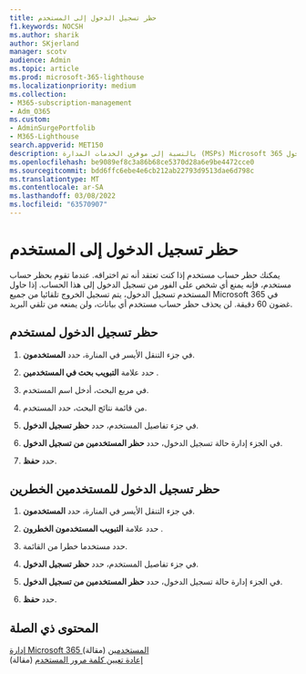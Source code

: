 ```yaml
---
title: حظر تسجيل الدخول إلى المستخدم
f1.keywords: NOCSH
ms.author: sharik
author: SKjerland
manager: scotv
audience: Admin
ms.topic: article
ms.prod: microsoft-365-lighthouse
ms.localizationpriority: medium
ms.collection:
- M365-subscription-management
- Adm_O365
ms.custom:
- AdminSurgePortfolib
- M365-Lighthouse
search.appverid: MET150
description: بالنسبة إلى موفري الخدمات المدارة (MSPs) Microsoft 365 المنارة، تعرف على كيفية حظر حساب مستخدم إذا كنت تعتقد أنه قد تم اختراقه بحيث لا يمكن للمستخدمين تسجيل الدخول.
ms.openlocfilehash: be9089ef8c3a86b68ce5370d28a6e9be4472cce0
ms.sourcegitcommit: bdd6ffc6ebe4e6cb212ab22793d9513dae6d798c
ms.translationtype: MT
ms.contentlocale: ar-SA
ms.lasthandoff: 03/08/2022
ms.locfileid: "63570907"
---
```

# <a name="block-user-sign-in"></a>حظر تسجيل الدخول إلى المستخدم

يمكنك حظر حساب مستخدم إذا كنت تعتقد أنه تم اختراقه. عندما تقوم بحظر حساب مستخدم، فإنه يمنع أي شخص على الفور من تسجيل الدخول إلى هذا الحساب. إذا حاول المستخدم تسجيل الدخول، يتم تسجيل الخروج تلقائيا من جميع Microsoft 365 في غضون 60 دقيقة. لن يحذف حظر حساب مستخدم أي بيانات، ولن يمنعه من تلقي البريد.

## <a name="block-sign-in-for-a-user"></a>حظر تسجيل الدخول لمستخدم

1. في جزء التنقل الأيسر في المنارة، حدد **المستخدمون**.

2. حدد علامة **التبويب بحث في المستخدمين** .

3. في مربع البحث، أدخل اسم المستخدم.

4. من قائمة نتائج البحث، حدد المستخدم.

5. في جزء تفاصيل المستخدم، حدد **حظر تسجيل الدخول**.

6. في الجزء إدارة حالة تسجيل الدخول، حدد **حظر المستخدمين من تسجيل الدخول**.

7. حدد **حفظ**.

## <a name="block-sign-in-for-risky-users"></a>حظر تسجيل الدخول للمستخدمين الخطرين

1. في جزء التنقل الأيسر في المنارة، حدد **المستخدمون**.

2. حدد علامة **التبويب المستخدمون الخطرون** .

3. حدد مستخدما خطرا من القائمة.

4. في جزء تفاصيل المستخدم، حدد **حظر تسجيل الدخول**.

5. في الجزء إدارة حالة تسجيل الدخول، حدد **حظر المستخدمين من تسجيل الدخول**.

6. حدد **حفظ**.

## <a name="related-content"></a>المحتوى ذي الصلة

[إدارة Microsoft 365 المستخدمين](../enterprise/manage-microsoft-365-accounts.md) (مقالة)\
[إعادة تعيين كلمة مرور المستخدم](m365-lighthouse-reset-user-password.md) (مقالة)
